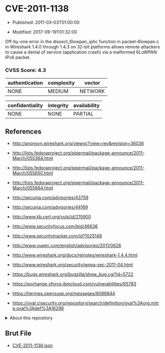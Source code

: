 # CVE-2011-1138

- Published: 2011-03-03T01:00:00

- Modified: 2017-09-19T01:32:00

Off-by-one error in the dissect_6lowpan_iphc function in packet-6lowpan.c in Wireshark 1.4.0 through 1.4.3 on 32-bit platforms allows remote attackers to cause a denial of service (application crash) via a malformed 6LoWPAN IPv6 packet.

### CVSS Score: **4.3**

| authentication | complexity | vector |
| --- | --- | --- |
| NONE | MEDIUM | NETWORK |

| confidentiality | integrity | availability |
| --- | --- | --- |
| NONE | NONE | PARTIAL |

## References

* http://anonsvn.wireshark.org/viewvc?view=rev&revision=36036

* http://lists.fedoraproject.org/pipermail/package-announce/2011-March/055364.html

* http://lists.fedoraproject.org/pipermail/package-announce/2011-March/055650.html

* http://lists.fedoraproject.org/pipermail/package-announce/2011-March/055664.html

* http://secunia.com/advisories/43759

* http://secunia.com/advisories/44169

* http://www.kb.cert.org/vuls/id/215900

* http://www.securityfocus.com/bid/46636

* http://www.securitytracker.com/id?1025148

* http://www.vupen.com/english/advisories/2011/0626

* http://www.wireshark.org/docs/relnotes/wireshark-1.4.4.html

* http://www.wireshark.org/security/wnpa-sec-2011-04.html

* https://bugs.wireshark.org/bugzilla/show_bug.cgi?id=5722

* https://exchange.xforce.ibmcloud.com/vulnerabilities/65783

* https://hermes.opensuse.org/messages/8086844

* https://oval.cisecurity.org/repository/search/definition/oval%3Aorg.mitre.oval%3Adef%3A16299

<details>
<summary>About this repository</summary> 

  This repository is part of the project [Live Hack CVE](https://github.com/Live-Hack-CVE). Main website can be found [www.live-hack.org](https://www.live-hack.org) 
  
  Made by [Sn0wAlice](https://github.com/Sn0wAlice) for the people that care about security and need to have a feed of the latest CVEs. Hope you enjoy it, don't forget to star the repo and follow me on [Twitter](https://twitter.com/Sn0wAlice) and [Github](https://github.com/Sn0wAlice). And that is my [personnal website](https://www.alice-snow.me/)

  - [Home Page](https://github.com/Live-Hack-CVE)
  - [Framework](https://github.com/Live-Hack-CVE/cve-framework)
  - [CVE database](https://github.com/Live-Hack-CVE/full_database)
  - [Changelog](https://github.com/Live-Hack-CVE/Changelog)
</details>

## Brut File

* [CVE-2011-1138.json](https://raw.githubusercontent.com/Live-Hack-CVE/full_database/main/cves/2011/CVE-2011-1138.json)

